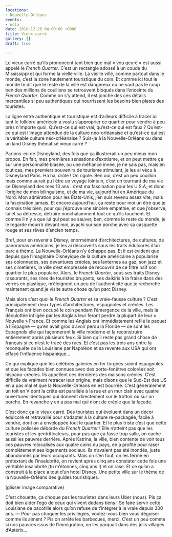 ```yaml
---
locations:
- Nouvelle-Orléans
events:
- nola
date: 2018-12-26 04:00:00 +0000
title: Vieux carré
gallery: []
draft: true

---
```

Le vieux carré qu’ils prononcent tant bien que mal « vou qeurè » est aussi appelé le _French Quarter_. C’est un rectangle adossé à un coude du Mississippi et qui forme la vielle ville. La vieille ville,  comme partout dans le monde, c’est la zone hautement touristique du coin. Et comme ici tout le monde te dit que le reste de la ville est dangereux ou ne vaut pas le coup ben des millions de couillons se retrouvent bloqués dans l’enceinte du _French Quarter_. Comme on s’y attend, il est jonché des ces détails mercantiles si peu authentiques qui nourrissent les besoins bien plates des touristes.

La ligne entre authentique et touristique est d’ailleurs difficile à tracer ici tant le folklore américain a voulu s’approprier ce quartier pour vendre à peu près n’importe quoi. Qu’est-ce qui est vrai, qu’est-ce qui est faux ? Qu’est-ce qui est l’image attendue de la culture néo-orléanaise et qu’est-ce qui est la véritable culture néo-orléanaise ? Suis-je à la Nouvelle-Orléans ou dans un land Disney thématisé vieux carré ?

Parlons-en de Disneyland, des fois que ça illustrerait un peu mieux mon propos. En fait, mes premières sensations d’exotisme, et on peut mettre ça sur une personnalité blasée, ou une méfiance innée, je ne sais pas, mais en tout cas, mes premiers souvenirs de tourisme stimulant, je les ai vécu à Disneyland Paris. 
Ha ha, drôle ! On rigole. 
Ben oui, c’est un peu couillon mais comme aurait pu l’être un voyage lointain, c’est un tournant de ma vie ce Disneyland des mes 13 ans : c’est ma fascination pour les U.S.A, et donc l’origine de mon bilinguisme, et de ma vie, aujourd’hui en Amérique du Nord.
Mon admiration pour les États-Unis, j’en suis revenu assez vite, mais la fascination jamais. Et encore aujourd’hui, ça reste pour moi un être que je connais très bien, pour qui j’éprouve une sincère empathie, et que j’observe, lui et sa détresse, détruire nonchalamment tout ce qu’ils touchent. Et comme il n’y a que lui qui peut se sauver, ben, comme le reste du monde, je le regarde mourrir devant moi, avachi sur son porche avec sa casquette rouge et ses rêves d’ancien temps.

Bref, pour en revenir à Disney, énormément d’architectures, de cultures, de panoramas américains, je les ai découverts sous les traits édulcorés d’un parc à thème. La Nouvelle-Orléans n’y échappe pas. Et il est évident que depuis que l’imaginaire Disneyique de la culture américaine a popularisé ses colonnades, ses devantures créoles, ses lanternes au gaz, son jazz et ses cimetières, la ville s’est empressée de recouvrir de ce filtre naïf son quartier le plus populaire. 
Alors, le _French Quarter_, sous ses traits Disney rassurants, ses rires de touristes bruyants, ses daikiris à la fraise dans des verres en plastique, m’éloignent un peu de l’authenticité que je recherche maintenant quand je visite autre chose qu’un parc Disney.

Mais alors c’est quoi le _French Quarter_ et sa vraie-fausse culture ? C’est principalement deux types d’architectures, espagnoles et créoles. Les Français ont bien occupé le coin pendant l’émergence de la ville, mais la déculottée infligée par les Anglais leur feront perdre la plupart de leur «  Nouvelle »  France. Et comme les Anglais ont immédiatement refilé le paquet à l’Espagne — qu’en avait gros d’avoir perdu la Floride — ce sont les Espagnols elle qui façonneront la ville moderne et la reconstruire entièrement après plusieurs feux. Si bien qu’il reste pas grand chose de français si ce n’est le tracé des rues. Et c’est pas les trois ans entre la reconquête de la Louisiane par Napoléon et sa revente aux USA qui ont effacé l’influence hispanique…

Ce qui explique que les célèbres galeries en fer forgées soient espagnoles et que les facades bien connues avec des porte-fenêtres colorées soit hispano-créoles. Ils appellent ces dernières des maisons créoles. C’est difficile de vraiment retracer leur origine, mais disons que le Sud-Est des US en a pas mal et que la Nouvelle-Orléans en est bourrée. C’est généralement un toit en V dont la crête est parallèle à la rue et un mur clair avec quatre ouvertures identiques qui donnent directement sur le trottoir ou sur un porche. En revanche y en a pas mal qui n’ont de créole que la façade.

C’est donc ça le vieux carré. Des touristes qui évoluent dans un décor édulcoré et retravaillé pour s’adapter à la culture re-packagée, facile à vendre, dont on a enveloppée tout le quartier. Et le plus triste c’est que cette culture polissée déborde du _French Quarter_ ! Elle n’atteint pas que les touristes et les gentrificateurs, pour pas que ça fasse trop salle, on cache aussi les pauvres derrière. Après Katrina, la ville, bien contente de voir tous ces pauvres relocalisés aux quatre coins du pays, en a profité pour raser complètement ses logements sociaux. Ils n’avaient pas été inondés, juste abandonnés par leurs occupants. Mais on s’en fout, on les ferme en prétextant de l’insalubrité, on revient après cinq ans constater cette fois une véritable insalubrité (tu m’étonnes, cinq ans !) et on rase. Et ce qu’on a construit à la place a tout d’un hotel Disney. Une petite ville sur le thème de la Nouvelle-Orléans des guides touristiques. 

(glisser image comparative)

C’est chouette, ça choque pas les touristes dans leurs Uber (nous). Pis ça doit bien aider l’ego de ceux qui vivent dedans tiens ! Se faire servir cette Louisiane de pacotille alors qu’on refuse de t’intégrer à la vraie depuis 300 ans. 
— Pour pas choquer les privilégies, voulez-vous bien vous déguiser comme ils aiment ? Pis on arrête les barbecues, merci.
C’est un peu comme si nos pauvres issus de l’immigration, on les parquait dans des jolis villages d’Astérix…